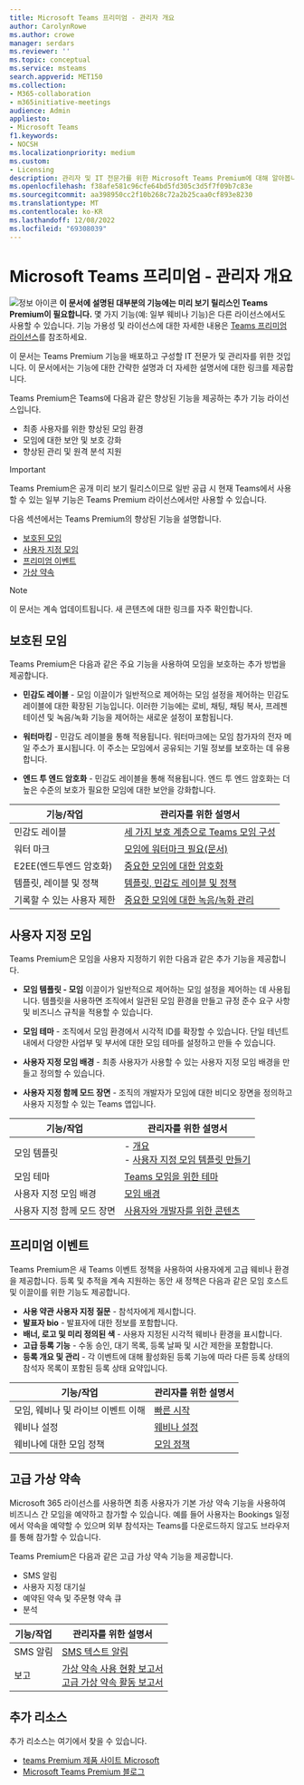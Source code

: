 ```yaml
---
title: Microsoft Teams 프리미엄 - 관리자 개요
author: CarolynRowe
ms.author: crowe
manager: serdars
ms.reviewer: ''
ms.topic: conceptual
ms.service: msteams
search.appverid: MET150
ms.collection:
- M365-collaboration
- m365initiative-meetings
audience: Admin
appliesto:
- Microsoft Teams
f1.keywords:
- NOCSH
ms.localizationpriority: medium
ms.custom:
- Licensing
description: 관리자 및 IT 전문가를 위한 Microsoft Teams Premium에 대해 알아봅니다.
ms.openlocfilehash: f38afe581c96cfe64bd5fd305c3d5f7f09b7c83e
ms.sourcegitcommit: aa398950cc2f10b268c72a2b25caa0cf893e8230
ms.translationtype: MT
ms.contentlocale: ko-KR
ms.lasthandoff: 12/08/2022
ms.locfileid: "69308039"
---
```

# <a name="microsoft-teams-premium---overview-for-administrators"></a>Microsoft Teams 프리미엄 - 관리자 개요

![정보 아이콘](media/info.png) **이 문서에 설명된 대부분의 기능에는 미리 보기 릴리스인 Teams Premium이 필요합니다.** 몇 가지 기능(예: 일부 웨비나 기능)은 다른 라이선스에서도 사용할 수 있습니다. 기능 가용성 및 라이선스에 대한 자세한 내용은 [Teams 프리미엄 라이선스](teams-add-on-licensing/licensing-enhance-teams.md)를 참조하세요.

이 문서는 Teams Premium 기능을 배포하고 구성할 IT 전문가 및 관리자를 위한 것입니다. 이 문서에서는 기능에 대한 간략한 설명과 더 자세한 설명서에 대한 링크를 제공합니다.

Teams Premium은 Teams에 다음과 같은 향상된 기능을 제공하는 추가 기능 라이선스입니다.  

-   최종 사용자를 위한 향상된 모임 환경
-   모임에 대한 보안 및 보호 강화 
-   향상된 관리 및 원격 분석 지원


> [!IMPORTANT]
> Teams Premium은 공개 미리 보기 릴리스이므로 일반 공급 시 현재 Teams에서 사용할 수 있는 일부 기능은 Teams Premium 라이선스에서만 사용할 수 있습니다. 

다음 섹션에서는 Teams Premium의 향상된 기능을 설명합니다.

- [보호된 모임](#protected-meetings)
- [사용자 지정 모임](#custom-meetings)
- [프리미엄 이벤트](#premium-events)
- [가상 약속](#advanced-virtual-appointments)

> [!Note]
>이 문서는 계속 업데이트됩니다. 새 콘텐츠에 대한 링크를 자주 확인합니다.

## <a name="protected-meetings"></a>보호된 모임

Teams Premium은 다음과 같은 주요 기능을 사용하여 모임을 보호하는 추가 방법을 제공합니다. 

- **민감도 레이블** - 모임 이끌이가 일반적으로 제어하는 모임 설정을 제어하는 민감도 레이블에 대한 확장된 기능입니다. 이러한 기능에는 로비, 채팅, 채팅 복사, 프레젠테이션 및 녹음/녹화 기능을 제어하는 새로운 설정이 포함됩니다.

- **워터마킹** - 민감도 레이블을 통해 적용됩니다. 워터마크에는 모임 참가자의 전자 메일 주소가 표시됩니다. 이 주소는 모임에서 공유되는 기밀 정보를 보호하는 데 유용합니다. 

- **엔드 투 엔드 암호화** - 민감도 레이블을 통해 적용됩니다. 엔드 투 엔드 암호화는 더 높은 수준의 보호가 필요한 모임에 대한 보안을 강화합니다.




| 기능/작업  | 관리자를 위한 설명서 |
| -------------------- | ----------- | 
| 민감도 레이블 | [세 가지 보호 계층으로 Teams 모임 구성](configure-meetings-three-tiers-protection.md) | 
| 워터 마크 | [모임에 워터마크 필요(문서)](watermark-meeting-content-video.md) |
| E2EE(엔드투엔드 암호화) | [중요한 모임에 대한 암호화](end-to-end-encrypted-meetings.md) | 
| 템플릿, 레이블 및 정책 | [템플릿, 민감도 레이블 및 정책](meeting-templates-sensitivity-labels-policies.md)
| 기록할 수 있는 사용자 제한 | [중요한 모임에 대한 녹음/녹화 관리](manage-meeting-recording-options.md) | 


## <a name="custom-meetings"></a>사용자 지정 모임

Teams Premium은 모임을 사용자 지정하기 위한 다음과 같은 추가 기능을 제공합니다.

- **모임 템플릿 - 모임** 이끌이가 일반적으로 제어하는 모임 설정을 제어하는 데 사용됩니다. 템플릿을 사용하면 조직에서 일관된 모임 환경을 만들고 규정 준수 요구 사항 및 비즈니스 규칙을 적용할 수 있습니다.

- **모임 테마** - 조직에서 모임 환경에서 시각적 ID를 확장할 수 있습니다. 단일 테넌트 내에서 다양한 사업부 및 부서에 대한 모임 테마를 설정하고 만들 수 있습니다.

- **사용자 지정 모임 배경** - 최종 사용자가 사용할 수 있는 사용자 지정 모임 배경을 만들고 정의할 수 있습니다. 

- **사용자 지정 함께 모드 장면** - 조직의 개발자가 모임에 대한 비디오 장면을 정의하고 사용자 지정할 수 있는 Teams 앱입니다.  

| 기능/작업 | 관리자를 위한 설명서 |
| -------------------- | ----------- | 
| 모임 템플릿 | - [개요](custom-meeting-templates-overview.md)<br>- [사용자 지정 모임 템플릿 만들기](create-custom-meeting-template.md)|
| 모임 테마 | [Teams 모임을 위한 테마](meeting-themes.md) | 
| 사용자 지정 모임 배경 | [모임 배경](custom-meeting-backgrounds.md)| 
| 사용자 지정 함께 모드 장면 | [사용자와 개발자를 위한 콘텐츠](/microsoftteams/platform/apps-in-teams-meetings/teams-together-mode)| 





## <a name="premium-events"></a>프리미엄 이벤트

Teams Premium은 새 Teams 이벤트 정책을 사용하여 사용자에게 고급 웨비나 환경을 제공합니다. 등록 및 추적을 계속 지원하는 동안 새 정책은 다음과 같은 모임 호스트 및 이끌이를 위한 기능도 제공합니다.

- **사용 약관 사용자 지정 질문** - 참석자에게 제시합니다.
- **발표자 bio** - 발표자에 대한 정보를 포함합니다.
- **배너, 로고 및 미리 정의된 색** - 사용자 지정된 시각적 웨비나 환경을 표시합니다.
- **고급 등록 기능** - 수동 승인, 대기 목록, 등록 날짜 및 시간 제한을 포함합니다.
- **등록 개요 및 관리** - 각 이벤트에 대해 활성화된 등록 기능에 따라 다른 등록 상태의 참석자 목록이 포함된 등록 상태 요약입니다.


| 기능/작업 | 관리자를 위한 설명서 | 
| -------------------- | ----------- | 
| 모임, 웨비나 및 라이브 이벤트 이해 | [빠른 시작](quick-start-meetings-live-events.md) | 
| 웨비나 설정 | [웨비나 설정](set-up-webinars.md) | 
| 웨비나에 대한 모임 정책 | [모임 정책](meeting-policies-in-teams-general.md)




## <a name="advanced-virtual-appointments"></a>고급 가상 약속

Microsoft 365 라이선스를 사용하면 최종 사용자가 기본 가상 약속 기능을 사용하여 비즈니스 간 모임을 예약하고 참가할 수 있습니다. 예를 들어 사용자는 Bookings 일정에서 약속을 예약할 수 있으며 외부 참석자는 Teams를 다운로드하지 않고도 브라우저를 통해 참가할 수 있습니다. 

Teams Premium은 다음과 같은 고급 가상 약속 기능을 제공합니다.

- SMS 알림
- 사용자 지정 대기실
- 예약된 약속 및 주문형 약속 큐
- 분석

| 기능/작업  | 관리자를 위한 설명서 | 
| -------------------- | ----------- | 
| SMS 알림  | [SMS 텍스트 알림](bookings-app-admin.md#sms-text-notifications) | 
| 보고 | [가상 약속 사용 현황 보고서](/microsoft-365/frontline/virtual-appointments-usage-report?bc=%2fmicrosoftteams%2fbreadcrumb%2ftoc.json&toc=%2fmicrosoftteams%2ftoc.json)<br>[고급 가상 약속 활동 보고서](/microsoft-365/frontline/advanced-virtual-appointments-activity-report?bc=%2fmicrosoftteams%2fbreadcrumb%2ftoc.json&toc=%2fmicrosoftteams%2ftoc.json) | 



## <a name="additional-resources"></a>추가 리소스

추가 리소스는 여기에서 찾을 수 있습니다.

- [teams Premium 제품 사이트 Microsoft](https://www.microsoft.com/microsoft-teams/premium)
- [Microsoft Teams Premium 블로그](https://www.microsoft.com/microsoft-365/blog/2022/10/12/introducing-microsoft-teams-premium-the-better-way-to-meet/)



